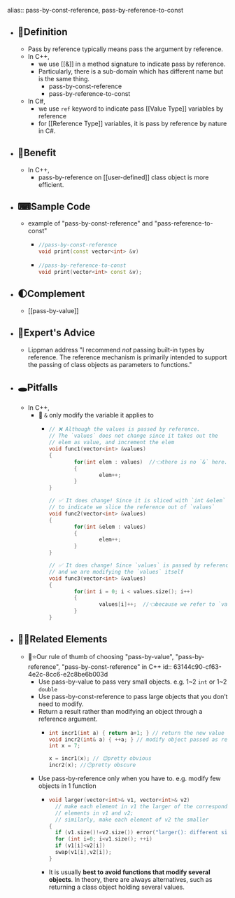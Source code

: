 alias:: pass-by-const-reference, pass-by-reference-to-const

- ## 📝Definition
	- Pass by reference typically means pass the argument by reference.
	- In C++,
		- we use [[&]] in a method signature to indicate pass by reference.
		- Particularly, there is a sub-domain which has different name but is the same thing.
			- pass-by-const-reference
			- pass-by-reference-to-const
	- In C#,
		- we use `ref` keyword to indicate pass [[Value Type]] variables by reference
		- for [[Reference Type]] variables, it is pass by reference by nature in C#.
- ## 🚀Benefit
	- In C++,
		- pass-by-reference on [[user-defined]] class object is more efficient.
- ## ⌨Sample Code
	- example of "pass-by-const-reference" and "pass-reference-to-const"
		- ```c++
		  //pass-by-const-reference
		  void print(const vector<int> &v)
		  ```
		- ``` c++
		  //pass-by-reference-to-const
		  void print(vector<int> const &v);
		  ```
- ## 🌓Complement
	- [[pass-by-value]]
- ## 🥼Expert's Advice
	- Lippman address "I recommend *not* passing built-in types by reference. The reference mechanism is primarily intended to support the passing of class objects as parameters to functions."
- ## 🕳Pitfalls
	- In C++,
		- 📌 `&` only modify the variable it applies to
			- ``` c++
			  // ❌ Although the values is passed by reference.
			  // The `values` does not change since it takes out the
			  // elem as value, and increment the elem
			  void func1(vector<int> &values)
			  {
			          for(int elem : values)  //👈there is no `&` here. So no modification on `values`
			          {
			                  elem++;
			          }
			  }
			  
			  // ✅ It does change! Since it is sliced with `int &elem`
			  // to indicate we slice the reference out of `values`
			  void func2(vector<int> &values)
			  {
			          for(int &elem : values)
			          {
			                  elem++;
			          }
			  }
			  
			  // ✅ It does change! Since `values` is passed by reference,
			  // and we are modifying the `values` itself
			  void func3(vector<int> &values)
			  {
			          for(int i = 0; i < values.size(); i++)
			          {
			                  values[i]++;  //👈because we refer to `values` itself
			          }
			  }
			  ```
- ## 🙋‍♂️Related Elements
	- 📌⭐Our rule of thumb of choosing "pass-by-value", "pass-by-reference", "pass-by-const-reference" in C++
	  id:: 63144c90-cf63-4e2c-8cc6-e2c8be6b003d
		- Use pass-by-value to pass very small objects. e.g. 1~2 `int` or 1~2 `double`
		- Use pass-by-const-reference to pass large objects that you don’t need to modify.
		- Return a result rather than modifying an object through a reference argument.
			- ``` c++
			  int incr1(int a) { return a+1; } // return the new value as the result
			  void incr2(int& a) { ++a; } // modify object passed as reference
			  int x = 7;
			  
			  x = incr1(x); // 😉pretty obvious
			  incr2(x); //😶pretty obscure
			  ```
		- Use pass-by-reference only when you have to. e.g. modify few objects in 1 function
			- ``` c++
			  void larger(vector<int>& v1, vector<int>& v2)
			    // make each element in v1 the larger of the corresponding
			    // elements in v1 and v2;
			    // similarly, make each element of v2 the smaller
			  {
			    if (v1.size()!=v2.size()) error("larger(): different sizes");
			    for (int i=0; i<v1.size(); ++i)
			    if (v1[i]<v2[i])
			    swap(v1[i],v2[i]);
			  }
			  ```
			- It is usually **best to avoid functions that modify several objects**. In theory, there are always alternatives, such as returning a class object holding several values.